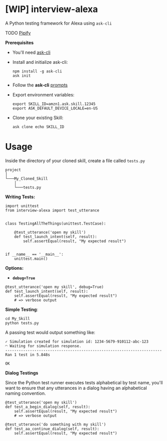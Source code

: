 # [WIP] interview-alexa

A Python testing framework for Alexa using `ask-cli`

TODO [Pipify](http://the-hitchhikers-guide-to-packaging.readthedocs.io/en/latest/creation.html)

**Prerequisites**

- You'll need [ask-cli](https://developer.amazon.com/docs/smapi/quick-start-alexa-skills-kit-command-line-interface.html)

- Install and initialize ask-cli:

	```
	npm install -g ask-cli
	ask init
	```


- Follow the **ask-cli** [prompts](https://developer.amazon.com/docs/smapi/quick-start-alexa-skills-kit-command-line-interface.html)

- Export environment variables:

	```
	export SKILL_ID=amzn1.ask.skill.12345
	export ASK_DEFAULT_DEVICE_LOCALE=en-US
	```

- Clone your existing Skill:

	```
	ask clone echo SKILL_ID
	```


# Usage

Inside the directory of your cloned skill, create a file called `tests.py`

```
project
│
└───My_Cloned_Skill
	│
	└───tests.py
```

**Writing Tests:**

```
import unittest
from interview-alexa import test_utterance


class TestingAllTheThings(unittest.TestCase):

    @test_utterance('open my skill')
    def test_launch_intent(self, result):
        self.assertEqual(result, "My expected result")


if __name__ == '__main__':
    unittest.main()
```

**Options:**

- **`debug=True`**

```
@test_utterance('open my skill', debug=True)
def test_launch_intent(self, result):
    self.assertEqual(result, "My expected result")
    # => verbose output

```


**Simple Testing**:

```
cd My_Skill
python tests.py
```
A passing test would output something like:

```
✓ Simulation created for simulation id: 1234-5679-910112-abc-123
◠ Waiting for simulation response.
----------------------------------------------------------------------
Ran 1 test in 5.848s

OK
```

**Dialog Testings**

Since the Python test runner executes tests alphabetical by test name, you'll want to ensure that any utterances in a dialog having an alphabetical naming convention.

```
@test_utterance('open my skill')
def test_a_begin_dialog(self, result):
    self.assertEqual(result, "My expected result")
    # => verbose output
```

```
@test_utterance('do something with my skill')
def test_aa_continue_dialog(self, result):
    self.assertEqual(result, "My expected result")
```
